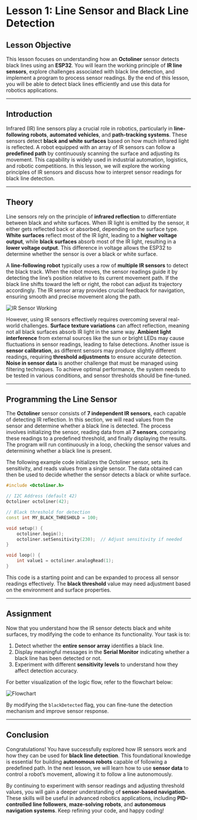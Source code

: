 # **Lesson 1: Line Sensor and Black Line Detection**

## **Lesson Objective**

This lesson focuses on understanding how an **Octoliner** sensor detects black lines using an **ESP32**. You will learn the working principle of **IR line sensors**, explore challenges associated with black line detection, and implement a program to process sensor readings. By the end of this lesson, you will be able to detect black lines efficiently and use this data for robotics applications.

---

## **Introduction**

Infrared (IR) line sensors play a crucial role in robotics, particularly in **line-following robots**, **automated vehicles**, and **path-tracking systems**. These sensors detect **black and white surfaces** based on how much infrared light is reflected. A robot equipped with an array of IR sensors can follow a **predefined path** by continuously scanning the surface and adjusting its movement. This capability is widely used in industrial automation, logistics, and robotic competitions. In this lesson, we will explore the working principles of IR sensors and discuss how to interpret sensor readings for black line detection.

---

## **Theory**

Line sensors rely on the principle of **infrared reflection** to differentiate between black and white surfaces. When IR light is emitted by the sensor, it either gets reflected back or absorbed, depending on the surface type. **White surfaces** reflect most of the IR light, leading to a **higher voltage output**, while **black surfaces** absorb most of the IR light, resulting in a **lower voltage output**. This difference in voltage allows the ESP32 to determine whether the sensor is over a black or white surface.

A **line-following robot** typically uses a row of **multiple IR sensors** to detect the black track. When the robot moves, the sensor readings guide it by detecting the line’s position relative to its current movement path. If the black line shifts toward the left or right, the robot can adjust its trajectory accordingly. The IR sensor array provides crucial feedback for navigation, ensuring smooth and precise movement along the path.

![IR Sensor Working](https://github.com/pranavk-2003/metropolia-esp32/blob/main/images/module_6/IR's.png)

However, using IR sensors effectively requires overcoming several real-world challenges. **Surface texture variations** can affect reflection, meaning not all black surfaces absorb IR light in the same way. **Ambient light interference** from external sources like the sun or bright LEDs may cause fluctuations in sensor readings, leading to false detections. Another issue is **sensor calibration**, as different sensors may produce slightly different readings, requiring **threshold adjustments** to ensure accurate detection. **Noise in sensor data** is another challenge that must be managed using filtering techniques. To achieve optimal performance, the system needs to be tested in various conditions, and sensor thresholds should be fine-tuned.

---

## **Programming the Line Sensor**

The **Octoliner** sensor consists of **7 independent IR sensors**, each capable of detecting IR reflection. In this section, we will read values from the sensor and determine whether a black line is detected. The process involves initializing the sensor, reading data from all **7 sensors**, comparing these readings to a predefined threshold, and finally displaying the results. The program will run continuously in a loop, checking the sensor values and determining whether a black line is present.

The following example code initializes the Octoliner sensor, sets its sensitivity, and reads values from a single sensor. The data obtained can then be used to decide whether the sensor detects a black or white surface.

```cpp
#include <Octoliner.h>

// I2C Address (default 42)
Octoliner octoliner(42);

// Black threshold for detection
const int MY_BLACK_THRESHOLD = 100;

void setup() {
    octoliner.begin();
    octoliner.setSensitivity(230);  // Adjust sensitivity if needed
}

void loop() {
    int value1 = octoliner.analogRead(1);
}
```

This code is a starting point and can be expanded to process all sensor readings effectively. The **black threshold** value may need adjustment based on the environment and surface properties.

---

## **Assignment**

Now that you understand how the IR sensor detects black and white surfaces, try modifying the code to enhance its functionality. Your task is to:

1. Detect whether the **entire sensor array** identifies a black line.
2. Display meaningful messages in the **Serial Monitor** indicating whether a black line has been detected or not.
3. Experiment with different **sensitivity levels** to understand how they affect detection accuracy.

For better visualization of the logic flow, refer to the flowchart below:

![Flowchart](https://github.com/pranavk-2003/metropolia-esp32/blob/main/images/module_6/FC_module_6.png)

By modifying the `blackDetected` flag, you can fine-tune the detection mechanism and improve sensor response.

---

## **Conclusion**

Congratulations! You have successfully explored how IR sensors work and how they can be used for **black line detection**. This foundational knowledge is essential for building **autonomous robots** capable of following a predefined path. In the next lesson, we will learn how to use **sensor data** to control a robot’s movement, allowing it to follow a line autonomously.

By continuing to experiment with sensor readings and adjusting threshold values, you will gain a deeper understanding of **sensor-based navigation**. These skills will be useful in advanced robotics applications, including **PID-controlled line followers**, **maze-solving robots**, and **autonomous navigation systems**. Keep refining your code, and happy coding!
